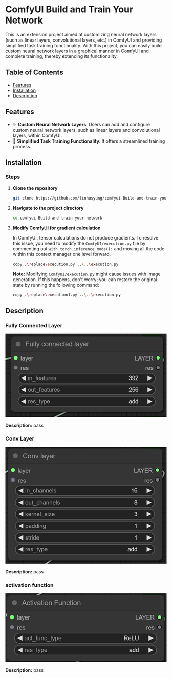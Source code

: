 # ComfyUI Build and Train Your Network

This is an extension project aimed at customizing neural network layers (such as linear layers, convolutional layers,
etc.) in ComfyUI and providing simplified task training functionality. With this project, you can easily build custom
neural network layers in a graphical manner in ComfyUI and complete training, thereby extending its functionality.

## Table of Contents

- [Features](#features)
- [Installation](#installation)
- [Description](#Description)

## Features

- ✨ **Custom Neural Network Layers**: Users can add and configure custom neural network layers, such as linear layers
  and convolutional layers, within ComfyUI.
- 🚀 **Simplified Task Training Functionality**: It offers a streamlined training process.

## Installation

### Steps

1. **Clone the repository**
    ```bash
    git clone https://github.com/linhusyung/comfyui-Build-and-train-your-network.git
    ```

2. **Navigate to the project directory**
    ```bash
    cd comfyui-Build-and-train-your-network
    ```

3. **Modify ComfyUI for gradient calculation**

   In ComfyUI, tensor calculations do not produce gradients. To resolve this issue, you need to modify
   the `ComfyUI/execution.py` file by commenting out `with torch.inference_mode():` and moving all the code within this
   context manager one level forward.

    ```bash
    copy .\replace\execution.py ..\..\execution.py
    ```

   **Note:** Modifying `ComfyUI/execution.py` might cause issues with image generation. If this happens, don't worry;
   you can restore the original state by running the following command:

    ```bash
    copy .\replace\execution1.py ..\..\execution.py
    ```

## Description

### Fully Connected Layer

![Fully Connected Layer](readme_fig/linear/linear.png)

**Description:**
pass

### Conv Layer
![Conv Layer](readme_fig/cnn_layer/cnn_layer.png)

**Description:**
pass

### activation function
![activation_function](readme_fig/activation_function/activation_function.png)

**Description:**
pass

